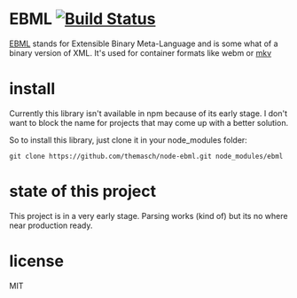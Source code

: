 # EBML [![Build Status](https://travis-ci.org/themasch/node-ebml.png?branch=master)](https://travis-ci.org/themasch/node-ebml)

[EBML](http://ebml.sourceforge.net/) stands for Extensible Binary Meta-Language
and is some what of a binary version of XML.
It's used for container formats like webm or [mkv](http://www.matroska.org/technical/specs/index.html)

# install

Currently this library isn't available in npm because of its early stage. I don't
want to block the name for projects that may come up with a better solution.

So to install this library, just clone it in your node_modules folder:

```
git clone https://github.com/themasch/node-ebml.git node_modules/ebml
```

# state of this project

This project is in a very early stage. Parsing works (kind of) but its no where
near production ready.

# license

MIT
